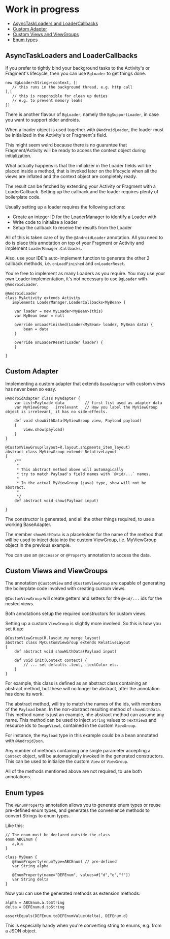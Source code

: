 Work in progress
================

- [AsyncTaskLoaders and LoaderCallbacks](#asynctaskloaders-and-loadercallbacks)
- [Custom Adapter](#custom-adapter)
- [Custom Views and ViewGroups](#custom-views-and-viewgroups)
- [Enum types](#enum-types)


AsyncTaskLoaders and LoaderCallbacks
------------------------------------

If you prefer to tightly bind your background tasks to the Activity's or Fragment's lifecycle, then you can use `BgLoader` to get things done.

```xtend
new BgLoader<String>(context, [|
   // this runs in the background thread, e.g. http call
],[
   // this is responsible for clean up duties
   // e.g. to prevent memory leaks
])
```

There is another flavour of `BgLoader`, namely the `BgSupportLoader`, in case you want to support older androids.

When a loader object is used together with `@AndroidLoader`,
the loader must be initialized in the Activity's or Fragment`s field.

This might seem weird because there is no guarantee that Fragment/Activity will be ready
to access the context object during initialization.

What actually happens is that the initializer in the Loader fields will be placed inside a method, that is invoked
later on the lifecycle when all the views are inflated and the context object are completely ready.

The result can be fetched by extending your Activity or Fragment with a LoaderCallback. Setting up the callback and the loader requires plenty of boilerplate code.

Usually setting up a loader requires the following actions:

* Create an integer ID for the LoaderManager to identify a Loader with
* Write code to initialize a loader
* Setup the callback to receive the results from the Loader

All of this is taken care of by the `@AndroidLoader` annotation. All you need to do is place this annotation on top of your Fragment or Activity and implement `LoaderManager.Callbacks`.

Also, use your IDE's auto-implement function to generate the other 2 callback methods, i.e. `onLoadFinished` and `onLoaderReset`.

You're free to implement as many Loaders as you require. You may use your own Loader implementation, it's not necessary to use `BgLoader` with `@AndroidLoader`.

```xtend
@AndroidLoader
class MyActivity extends Activity
   implements LoaderManager.LoaderCallbacks<MyBean> {

	var loader = new MyLoader<MyBean>(this)
	var MyBean bean = null

	override onLoadFinished(Loader<MyBean> loader, MyBean data) {
		bean = data
	}

	override onLoaderReset(Loader loader) {
	}

}
```

Custom Adapter
--------------

Implementing a custom adapter that extends `BaseAdapter` with custom views has never been so easy.

```xtend
@AndroidAdapter class MyAdapter {
    var List<Payload> data         // first list used as adapter data
    var MyViewGroup   irrelevant   // How you label the MyViewGroup object is irrelevant, it has no side-effects.

    def void showWithData(MyViewGroup view, Payload payload)
    {
        view.show(payload)
    }
}

@CustomViewGroup(layout=R.layout.shipments_item_layout)
abstract class MyViewGroup extends RelativeLayout
{
    /**
     *
     * This abstract method above will automagically
     * try to match Payload's field names with `@+id/...` names.
     *
     * In the actual MyViewGroup (java) type, show will not be abstract.
     *
     */
    def abstract void show(Payload input)

}
```

The constructor is generated, and all the other things required, to use a working BaseAdapter.

The member `showWithData` is a placeholder for the name of the method that will be used to inject data into the custom ViewGroup, i.e. MyViewGroup object in the previous example.

You can use an `@Accessor` or `@Property` annotation to access the data.

Custom Views and ViewGroups
---------------------------

The annotation `@CustomView` and `@CustomViewGroup` are capable of generating the boilerplate code involved with creating custom views.

`@CustomViewGroup` will create getters and setters for the `@+id/...` ids for the nested views.

Both annotations setup the required constructors for custom views.

Setting up a custom `ViewGroup` is slightly more involved. So this is how you set it up:

```xtend
@CustomViewGroup(R.layout.my_merge_layout)
abstract class MyCustomViewGroup extends RelativeLayout
{
	def abstract void showWithData(Payload input)

	def void init(Context context) {
		// ... set defaults .text, .textColor etc.
	}
}
```

For example, this class is defined as an abstract class containing an abstract method, but these will no longer be abstract, after the annotation has done its work.

The abstract method, will try to match the names of the ids, with members of the `Payload` bean. In the non-abstract resulting method of `showWithData`. This method name is just an example, nhe abstract method can assume any name. This method can be used to inject `String` values to `TextView`s and resource ids to `ImageView`s, contained in the custom `ViewGroup`.

For instance, the `Payload` type in this example could be a bean annotated with `@AndroidJson`.

Any number of methods containing one single parameter accepting a `Context` object, will be automagically invoked in the generated constructors. This can be used to initialize the custom `View` or `ViewGroup`.

All of the methods mentioned above are not required, to use both annotations.

Enum types
----------

The `@EnumProperty` annotation allows you to generate enum types or reuse pre-defined enum types, and generates the convenience methods to convert Strings to enum types.

Like this:

```xtend
// The enum must be declared outside the class
enum ABCEnum {
   a,b,c
}

class MyBean {
   @EnumProperty(enumType=ABCEnum) // pre-defined
   var String alpha

   @EnumProperty(name="DEFEnum", values=#["d","e","f"])
   var String delta
}
```

Now you can use the generated methods as extension methods:

```xtend
alpha = ABCEnum.a.toString
delta = DEFEnum.d.toString

assertEquals(DEFEnum.toDEFEnumValue(delta), DEFEnum.d)
```

This is especially handy when you're converting string to enums, e.g. from a JSON object.

